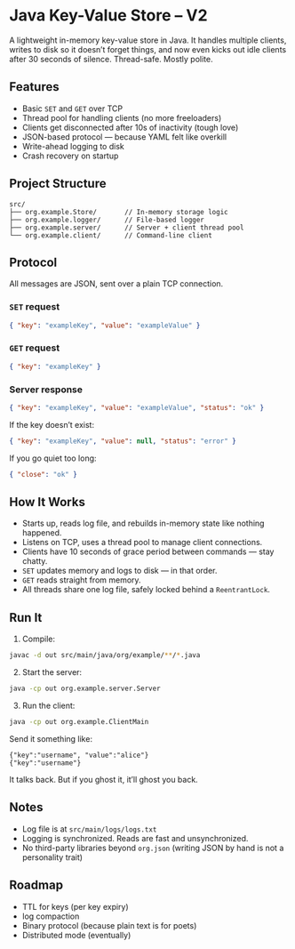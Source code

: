

# Java Key-Value Store – V2

A lightweight in-memory key-value store in Java. It handles multiple clients, writes to disk so it doesn’t forget things, and now even kicks out idle clients after 30 seconds of silence. Thread-safe. Mostly polite.

## Features

- Basic `SET` and `GET` over TCP
- Thread pool for handling clients (no more freeloaders)
- Clients get disconnected after 10s of inactivity (tough love)
- JSON-based protocol — because YAML felt like overkill
- Write-ahead logging to disk
- Crash recovery on startup

## Project Structure

```
src/
├── org.example.Store/       // In-memory storage logic
├── org.example.logger/      // File-based logger
├── org.example.server/      // Server + client thread pool
└── org.example.client/      // Command-line client
```

## Protocol

All messages are JSON, sent over a plain TCP connection.

### `SET` request
```json
{ "key": "exampleKey", "value": "exampleValue" }
```

### `GET` request
```json
{ "key": "exampleKey" }
```

### Server response
```json
{ "key": "exampleKey", "value": "exampleValue", "status": "ok" }
```

If the key doesn’t exist:
```json
{ "key": "exampleKey", "value": null, "status": "error" }
```

If you go quiet too long:
```json
{ "close": "ok" }
```

## How It Works

- Starts up, reads log file, and rebuilds in-memory state like nothing happened.
- Listens on TCP, uses a thread pool to manage client connections.
- Clients have 10 seconds of grace period between commands — stay chatty.
- `SET` updates memory and logs to disk — in that order.
- `GET` reads straight from memory.
- All threads share one log file, safely locked behind a `ReentrantLock`.

## Run It

1. Compile:
```bash
javac -d out src/main/java/org/example/**/*.java
```

2. Start the server:
```bash
java -cp out org.example.server.Server
```

3. Run the client:
```bash
java -cp out org.example.ClientMain
```

Send it something like:
```
{"key":"username", "value":"alice"}
{"key":"username"}
```

It talks back. But if you ghost it, it’ll ghost you back.

## Notes

- Log file is at `src/main/logs/logs.txt`
- Logging is synchronized. Reads are fast and unsynchronized.
- No third-party libraries beyond `org.json` (writing JSON by hand is not a personality trait)

## Roadmap

- TTL for keys (per key expiry)
- log compaction
- Binary protocol (because plain text is for poets)
- Distributed mode (eventually)


